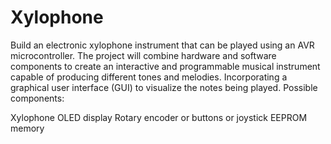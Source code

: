 # Xylophone
Build an electronic xylophone instrument that can be played using an AVR microcontroller. The project will combine hardware and software components to create an interactive and programmable musical instrument capable of producing different tones and melodies. Incorporating a graphical user interface (GUI) to visualize the notes being played.
Possible components:

  Xylophone
  OLED display
  Rotary encoder or buttons or joystick
  EEPROM memory
